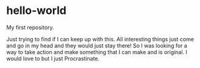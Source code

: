 # hello-world
My first repository.

Just trying to find if I can keep up with this. All interesting things just come and go in my head and they would just stay there!
So I was looking for a way to take action and make something that I can make and is original. I would love to but I just Procrastinate.
